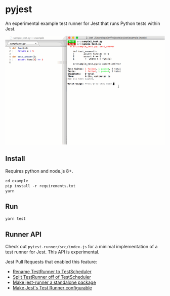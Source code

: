 # pyjest

An experimental example test runner for Jest that runs Python tests within Jest.

![expo runner](/jest-21-expo-runner.gif?raw=true)

## Install

Requires python and node.js 8+.

```
cd example
pip install -r requirements.txt
yarn
```

## Run

```
yarn test
```

## Runner API

Check out `pytest-runner/src/index.js` for a minimal implementation of a
test runner for Jest. This API is experimental.

Jest Pull Requests that enabled this feature:

* [Rename TestRunner to TestScheduler](https://github.com/facebook/jest/pull/4218)
* [Split TestRunner off of TestScheduler](https://github.com/facebook/jest/pull/4233)
* [Make jest-runner a standalone package](https://github.com/facebook/jest/pull/4236)
* [Make Jest's Test Runner configurable](https://github.com/facebook/jest/pull/4240)
